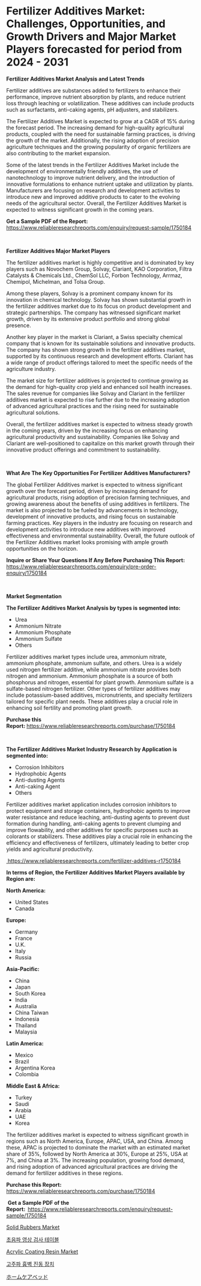 <p><h1>Fertilizer Additives Market: Challenges, Opportunities, and Growth Drivers and Major Market Players forecasted for period from 2024 - 2031</h1></p><p><strong>Fertilizer Additives Market Analysis and Latest Trends</strong></p>
<p><p>Fertilizer additives are substances added to fertilizers to enhance their performance, improve nutrient absorption by plants, and reduce nutrient loss through leaching or volatilization. These additives can include products such as surfactants, anti-caking agents, pH adjusters, and stabilizers. </p><p>The Fertilizer Additives Market is expected to grow at a CAGR of 15% during the forecast period. The increasing demand for high-quality agricultural products, coupled with the need for sustainable farming practices, is driving the growth of the market. Additionally, the rising adoption of precision agriculture techniques and the growing popularity of organic fertilizers are also contributing to the market expansion.</p><p>Some of the latest trends in the Fertilizer Additives Market include the development of environmentally friendly additives, the use of nanotechnology to improve nutrient delivery, and the introduction of innovative formulations to enhance nutrient uptake and utilization by plants. Manufacturers are focusing on research and development activities to introduce new and improved additive products to cater to the evolving needs of the agricultural sector. Overall, the Fertilizer Additives Market is expected to witness significant growth in the coming years.</p></p>
<p><strong>Get a Sample PDF of the Report:&nbsp;</strong> <a href="https://www.reliableresearchreports.com/enquiry/request-sample/1750184">https://www.reliableresearchreports.com/enquiry/request-sample/1750184</a></p>
<p>&nbsp;</p>
<p><strong>Fertilizer Additives Major Market Players</strong></p>
<p><p>The fertilizer additives market is highly competitive and is dominated by key players such as Novochem Group, Solvay, Clariant, KAO Corporation, Filtra Catalysts & Chemicals Ltd., ChemSol LLC, Forbon Technology, Arrmaz, Chemipol, Michelman, and Tolsa Group.</p><p>Among these players, Solvay is a prominent company known for its innovation in chemical technology. Solvay has shown substantial growth in the fertilizer additives market due to its focus on product development and strategic partnerships. The company has witnessed significant market growth, driven by its extensive product portfolio and strong global presence.</p><p>Another key player in the market is Clariant, a Swiss specialty chemical company that is known for its sustainable solutions and innovative products. The company has shown strong growth in the fertilizer additives market, supported by its continuous research and development efforts. Clariant has a wide range of product offerings tailored to meet the specific needs of the agriculture industry.</p><p>The market size for fertilizer additives is projected to continue growing as the demand for high-quality crop yield and enhanced soil health increases. The sales revenue for companies like Solvay and Clariant in the fertilizer additives market is expected to rise further due to the increasing adoption of advanced agricultural practices and the rising need for sustainable agricultural solutions.</p><p>Overall, the fertilizer additives market is expected to witness steady growth in the coming years, driven by the increasing focus on enhancing agricultural productivity and sustainability. Companies like Solvay and Clariant are well-positioned to capitalize on this market growth through their innovative product offerings and commitment to sustainability.</p></p>
<p>&nbsp;</p>
<p><strong>What Are The Key Opportunities For Fertilizer Additives Manufacturers?</strong></p>
<p><p>The global Fertilizer Additives market is expected to witness significant growth over the forecast period, driven by increasing demand for agricultural products, rising adoption of precision farming techniques, and growing awareness about the benefits of using additives in fertilizers. The market is also projected to be fueled by advancements in technology, development of innovative products, and rising focus on sustainable farming practices. Key players in the industry are focusing on research and development activities to introduce new additives with improved effectiveness and environmental sustainability. Overall, the future outlook of the Fertilizer Additives market looks promising with ample growth opportunities on the horizon.</p></p>
<p><strong>Inquire or Share Your Questions If Any Before Purchasing This Report:</strong> <a href="https://www.reliableresearchreports.com/enquiry/pre-order-enquiry/1750184">https://www.reliableresearchreports.com/enquiry/pre-order-enquiry/1750184</a></p>
<p>&nbsp;</p>
<p><strong>Market Segmentation</strong></p>
<p><strong>The Fertilizer Additives Market Analysis by types is segmented into:</strong></p>
<p><ul><li>Urea</li><li>Ammonium Nitrate</li><li>Ammonium Phosphate</li><li>Ammonium Sulfate</li><li>Others</li></ul></p>
<p><p>Fertilizer additives market types include urea, ammonium nitrate, ammonium phosphate, ammonium sulfate, and others. Urea is a widely used nitrogen fertilizer additive, while ammonium nitrate provides both nitrogen and ammonium. Ammonium phosphate is a source of both phosphorus and nitrogen, essential for plant growth. Ammonium sulfate is a sulfate-based nitrogen fertilizer. Other types of fertilizer additives may include potassium-based additives, micronutrients, and specialty fertilizers tailored for specific plant needs. These additives play a crucial role in enhancing soil fertility and promoting plant growth.</p></p>
<p><strong>Purchase this Report:&nbsp;</strong><a href="https://www.reliableresearchreports.com/purchase/1750184">https://www.reliableresearchreports.com/purchase/1750184</a></p>
<p>&nbsp;</p>
<p><strong>The Fertilizer Additives Market Industry Research by Application is segmented into:</strong></p>
<p><ul><li>Corrosion Inhibitors</li><li>Hydrophobic Agents</li><li>Anti-dusting Agents</li><li>Anti-caking Agent</li><li>Others</li></ul></p>
<p><p>Fertilizer additives market application includes corrosion inhibitors to protect equipment and storage containers, hydrophobic agents to improve water resistance and reduce leaching, anti-dusting agents to prevent dust formation during handling, anti-caking agents to prevent clumping and improve flowability, and other additives for specific purposes such as colorants or stabilizers. These additives play a crucial role in enhancing the efficiency and effectiveness of fertilizers, ultimately leading to better crop yields and agricultural productivity.</p></p>
<p><a href="https://www.reliableresearchreports.com/fertilizer-additives-r1750184">&nbsp;https://www.reliableresearchreports.com/fertilizer-additives-r1750184</a></p>
<p><strong>In terms of Region, the Fertilizer Additives Market Players available by Region are:</strong></p>
<p>
    <p> <strong> North America: </strong>
        <ul>
            <li>United States</li>
            <li>Canada</li>
        </ul>
        </p> 
    <p> <strong> Europe: </strong>
        <ul>
            <li>Germany</li>
            <li>France</li>
            <li>U.K.</li>
            <li>Italy</li>
            <li>Russia</li>
        </ul>
        </p> 
    <p> <strong> Asia-Pacific: </strong>
        <ul>
            <li>China</li>
            <li>Japan</li>
            <li>South Korea</li>
            <li>India</li>
            <li>Australia</li>
            <li>China Taiwan</li>
            <li>Indonesia</li>
            <li>Thailand</li>
            <li>Malaysia</li>
        </ul>
        </p> 
    <p> <strong> Latin America: </strong>
        <ul>
            <li>Mexico</li>
            <li>Brazil</li>
            <li>Argentina Korea</li>
            <li>Colombia</li>
        </ul>
        </p> 
    <p> <strong> Middle East & Africa: </strong>
        <ul>
            <li>Turkey</li>
            <li>Saudi</li>
            <li>Arabia</li>
            <li>UAE</li>
            <li>Korea</li>
        </ul>
    </p>
    </p>
<p><p>The fertilizer additives market is expected to witness significant growth in regions such as North America, Europe, APAC, USA, and China. Among these, APAC is projected to dominate the market with an estimated market share of 35%, followed by North America at 30%, Europe at 25%, USA at 7%, and China at 3%. The increasing population, growing food demand, and rising adoption of advanced agricultural practices are driving the demand for fertilizer additives in these regions.</p></p>
<p><strong>Purchase this Report: </strong><a href="https://www.reliableresearchreports.com/purchase/1750184">https://www.reliableresearchreports.com/purchase/1750184</a></p>
<p>&nbsp;<strong>Get a Sample PDF of the Report:&nbsp;&nbsp;</strong><a href="https://www.reliableresearchreports.com/enquiry/request-sample/1750184">https://www.reliableresearchreports.com/enquiry/request-sample/1750184</a></p>
<p><strong></strong></p>
<p><p><a href="https://github.com/abdillahsp58/Market-Research-Report-List-1/blob/main/solid-rubbers-market.md">Solid Rubbers Market</a></p><p><a href="https://github.com/fatmarawatan39/Market-Research-Report-List-1/blob/main/9597355126824.md">초음파 영상 검사 테이블</a></p><p><a href="https://github.com/irjbaube82/Market-Research-Report-List-1/blob/main/acrylic-coating-resin-market.md">Acrylic Coating Resin Market</a></p><p><a href="https://github.com/ConstantinVon/Market-Research-Report-List-1/blob/main/9942500126823.md">고주파 흉벽 진동 장치</a></p><p><a href="https://github.com/dawson566/Market-Research-Report-List-1/blob/main/4483004119646.md">ホームケアベッド</a></p></p>